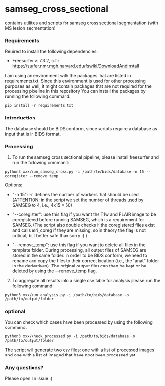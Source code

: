 # samseg_cross_sectional
contains utilities and scripts for samseg cross sectional segmentation (with MS lesion segmentation)

### Requirements

Reuired to install the following dependencies:

- Freesurfer v. 7.3.2, c.f.: https://surfer.nmr.mgh.harvard.edu/fswiki/DownloadAndInstall

I am using an environment with the packages that are listed in requirements.txt. 
Since this environment is used for other processing purposes as well, it might contain packages that are not required for the processing pipeline in this repository
You can install the packages by running the following command:
```
pip install -r requirements.txt
```


### Introduction

The database should be BIDS conform, since scripts require a database as input that is in BIDS format.


### Processing

1. To run the samseg cross sectional pipeline, please install freesurfer and run the following command:

```
python3 xxx/run_samseg_cross.py -i /path/to/bids/database -n 15 --coregister --remove_temp
```
Options:
- "-n 15": -n defines the number of workers that should be used 
(ATTENTION: in the script we set the number of threads used by SAMSEG to 4, i.e., 4x15 = 60) 

- "--coregister": use this flag if you want the T1w and FLAIR image to be coregistered before running SAMSEG, which is a requirement for SAMSEG. (The script also double checks if the coregistered files exist and calls mri_coreg if they are missing, so in theory the flag is not critical, but better safe than sorry :) )

- "--remove_temp": use this flag if you want to delete all files in the template folder. During processing, all output files of SAMSEG are stored in the same folder. In order to be BIDS conform, we need to rename and copy the files to their correct location (i.e., the "anat" folder in the derivatives). The original output files can then be kept or be deleted by using the --remove_temp flag.


2. To aggregate all results into a single csv table for analysis please run the following command:

```
python3 xxx/run_analysis.py -i /path/to/bids/database -o /path/to/output/folder
```

### optional
You can check which cases have been processed by using the following command:

```
python3 xxx/check_processed.py -i /path/to/bids/database -o /path/to/output/folder
```
The script will generate two csv files: one with a list of processed images and one with a list of imaged that have npot been processed yet


### Any questions?

Please open an issue :)
